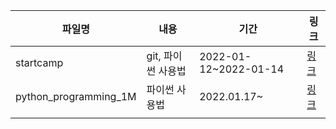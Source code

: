 | 파일명                | 내용               | 기간                  | 링크                            |
| --------------------- | ------------------ | --------------------- | ------------------------------- |
| startcamp             | git, 파이썬 사용법 | 2022-01-12~2022-01-14 | [링크](./startcamp)             |
| python_programming_1M | 파이썬 사용법      | 2022.01.17~           | [링크](./python_programming_1M) |
|                       |                    |                       |                                 |


